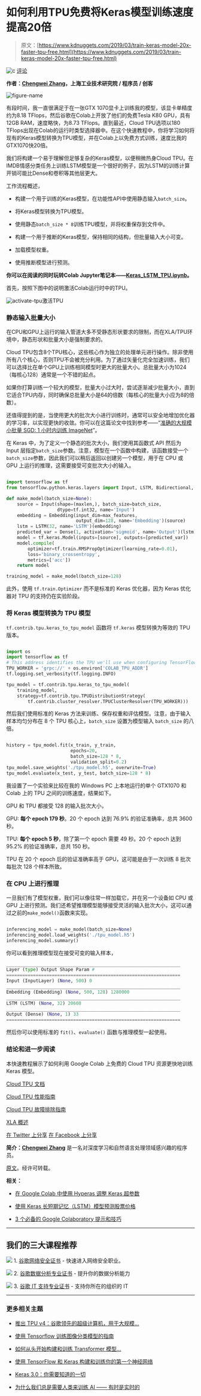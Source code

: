 # 如何利用TPU免费将Keras模型训练速度提高20倍

> 原文：[https://www.kdnuggets.com/2019/03/train-keras-model-20x-faster-tpu-free.html](https://www.kdnuggets.com/2019/03/train-keras-model-20x-faster-tpu-free.html)

![c](../Images/3d9c022da2d331bb56691a9617b91b90.png) [评论](#comments)

**作者：[Chengwei Zhang](https://www.dlology.com/)，上海工业技术研究院 / 程序员 / 创客**

![figure-name](../Images/3f9d6ae1d0a78e13f27b40eb06055fb5.png)

有段时间，我一直很满足于在一张GTX 1070显卡上训练我的模型，该显卡单精度约为8.18 TFlops，然后谷歌在Colab上开放了他们的免费Tesla K80 GPU，具有12GB RAM，速度略快，为8.73 TFlops。直到最近，Cloud TPU选项以180 TFlops出现在Colab的运行时类型选择器中。在这个快速教程中，你将学习如何将现有的Keras模型转换为TPU模型，并在Colab上以免费方式训练，速度比我的GTX1070快20倍。

我们将构建一个易于理解但足够复杂的Keras模型，以便稍微热身Cloud TPU。在IMDB情感分类任务上训练LSTM模型是一个很好的例子，因为LSTM的训练计算开销可能比Dense和卷积等其他层更大。

工作流程概述，

+   构建一个用于训练的Keras模型，在功能性API中使用静态输入`batch_size`。

+   将Keras模型转换为TPU模型。

+   使用静态`batch_size * 8`训练TPU模型，并将权重保存到文件中。

+   构建一个用于推断的Keras模型，保持相同的结构，但批量输入大小可变。

+   加载模型权重。

+   使用推断模型进行预测。

**你可以在阅读的同时玩转Colab Jupyter笔记本——[Keras_LSTM_TPU.ipynb](https://colab.research.google.com/drive/1QZf1WeX3EQqBLeFeT4utFKBqq-ogG1FN)。**

首先，按照下图中的说明激活Colab运行时中的TPU。

![activate-tpu](../Images/4637ff952b6b0dfeacd3d05378bd8036.png)激活TPU

### 静态输入批量大小

在CPU和GPU上运行的输入管道大多不受静态形状要求的限制，而在XLA/TPU环境中，静态形状和批量大小是强制要求的。

Cloud TPU包含8个TPU核心，这些核心作为独立的处理单元进行操作。除非使用所有八个核心，否则TPU不会被充分利用。为了通过矢量化完全加速训练，我们可以选择比在单个GPU上训练相同模型时更大的批量大小。总批量大小为1024（每核心128）通常是一个不错的起点。

如果你打算训练一个较大的模型，批量大小过大时，尝试逐渐减少批量大小，直到它适合TPU内存，同时确保总批量大小是64的倍数（每核心的批量大小应为8的倍数）。

还值得提到的是，当使用更大的批次大小进行训练时，通常可以安全地增加优化器的学习率，以实现更快的收敛。你可以在这篇论文中找到参考——“[准确的大规模小批量 SGD: 1 小时内训练 ImageNet](https://arxiv.org/pdf/1706.02677.pdf)”。

在 Keras 中，为了定义一个静态的批次大小，我们使用其函数式 API 然后为 Input 层指定`batch_size`参数。注意，模型在一个函数中构建，该函数接受一个`batch_size`参数，因此我们可以稍后返回以创建另一个模型，用于在 CPU 或 GPU 上运行的推理，这需要接受可变批次大小的输入。

```py

import tensorflow as tf
from tensorflow.python.keras.layers import Input, LSTM, Bidirectional, Dense, Embedding

def make_model(batch_size=None):
    source = Input(shape=(maxlen,), batch_size=batch_size,
                   dtype=tf.int32, name='Input')
    embedding = Embedding(input_dim=max_features,
                          output_dim=128, name='Embedding')(source)
    lstm = LSTM(32, name='LSTM')(embedding)
    predicted_var = Dense(1, activation='sigmoid', name='Output')(lstm)
    model = tf.keras.Model(inputs=[source], outputs=[predicted_var])
    model.compile(
        optimizer=tf.train.RMSPropOptimizer(learning_rate=0.01),
        loss='binary_crossentropy',
        metrics=['acc'])
    return model

training_model = make_model(batch_size=128)

```

此外，使用 `tf.train.Optimizer` 而不是标准的 Keras 优化器，因为 Keras 优化器对 TPU 的支持仍在实验阶段。

### 将 Keras 模型转换为 TPU 模型

`tf.contrib.tpu.keras_to_tpu_model` 函数将 `tf.keras` 模型转换为等效的 TPU 版本。

```py

import os
import tensorflow as tf
# This address identifies the TPU we'll use when configuring TensorFlow.
TPU_WORKER = 'grpc://' + os.environ['COLAB_TPU_ADDR']
tf.logging.set_verbosity(tf.logging.INFO)

tpu_model = tf.contrib.tpu.keras_to_tpu_model(
    training_model,
    strategy=tf.contrib.tpu.TPUDistributionStrategy(
        tf.contrib.cluster_resolver.TPUClusterResolver(TPU_WORKER)))

```

然后我们使用标准的 Keras 方法来训练、保存权重和评估模型。注意，由于输入样本均匀分布在 8 个 TPU 核心上，`batch_size` 设置为模型输入 `batch_size` 的八倍。

```py

history = tpu_model.fit(x_train, y_train,
                        epochs=20,
                        batch_size=128 * 8,
                        validation_split=0.2)
tpu_model.save_weights('./tpu_model.h5', overwrite=True)
tpu_model.evaluate(x_test, y_test, batch_size=128 * 8)

```

我设置了一个实验来比较在我的 Windows PC 上本地运行的单个 GTX1070 和 Colab 上的 TPU 之间的训练速度，结果如下。

GPU 和 TPU 都接受 128 的输入批次大小，

GPU: **每个 epoch 179 秒**。20 个 epoch 达到 76.9% 的验证准确率，总共 3600 秒。

TPU: **每个 epoch 5 秒**，除了第一个 epoch 需要 49 秒。20 个 epoch 达到 95.2% 的验证准确率，总共 150 秒。

TPU 在 20 个 epoch 后的验证准确率高于 GPU，这可能是由于一次训练 8 批次每批次 128 个样本所致。

### 在 CPU 上进行推理

一旦我们有了模型权重，我们可以像往常一样加载它，并在另一个设备如 CPU 或 GPU 上进行预测。我们还希望推理模型能够接受灵活的输入批次大小，这可以通过之前的`make_model()`函数来实现。

```py

inferencing_model = make_model(batch_size=None)
inferencing_model.load_weights('./tpu_model.h5')
inferencing_model.summary()

```

你可以看到推理模型现在接受可变的输入样本，

```py
_________________________________________________________________
Layer (type) Output Shape Param #
=================================================================
Input (InputLayer) (None, 500) 0
_________________________________________________________________
Embedding (Embedding) (None, 500, 128) 1280000
_________________________________________________________________
LSTM (LSTM) (None, 32) 20608
_________________________________________________________________
Output (Dense) (None, 1) 33
=================================================================
```

然后你可以使用标准的 `fit()`、`evaluate()` 函数与推理模型一起使用。

### 结论和进一步阅读

本快速教程展示了如何利用 Google Colab 上免费的 Cloud TPU 资源更快地训练 Keras 模型。

[Cloud TPU 文档](https://cloud.google.com/tpu/docs/)

[Cloud TPU 性能指南](https://cloud.google.com/tpu/docs/performance-guide)

[Cloud TPU 故障排除指南](https://cloud.google.com/tpu/docs/troubleshooting)

[XLA 概述](https://www.tensorflow.org/performance/xla/)

[在 Twitter 上分享](https://twitter.com/intent/tweet?url=https%3A//www.dlology.com/blog/how-to-train-keras-model-x20-times-faster-with-tpu-for-free/&text=How%20to%20train%20Keras%20model%20x20%20times%20faster%20with%20TPU%20for%20free) [在 Facebook 上分享](https://www.facebook.com/sharer/sharer.php?u=https://www.dlology.com/blog/how-to-train-keras-model-x20-times-faster-with-tpu-for-free/)

**简介：[Chengwei Zhang](https://www.dlology.com/)** 是一名对深度学习和自然语言处理领域感兴趣的程序员。

[原文](https://medium.com/swlh/how-to-train-keras-model-x20-times-faster-with-tpu-for-free-cac6cf5089cb)。经许可转载。

**相关：**

+   [在 Google Colab 中使用 Hyperas 调整 Keras 超参数](/2018/12/keras-hyperparameter-tuning-google-colab-hyperas.html)

+   [使用 Keras 长短期记忆（LSTM）模型预测股票价格](/2018/11/keras-long-short-term-memory-lstm-model-predict-stock-prices.html)

+   [3 个必备的 Google Colaboratory 提示和技巧](/2018/02/essential-google-colaboratory-tips-tricks.html)

* * *

## 我们的三大课程推荐

![](../Images/0244c01ba9267c002ef39d4907e0b8fb.png) 1\. [谷歌网络安全证书](https://www.kdnuggets.com/google-cybersecurity) - 快速进入网络安全职业。

![](../Images/e225c49c3c91745821c8c0368bf04711.png) 2\. [谷歌数据分析专业证书](https://www.kdnuggets.com/google-data-analytics) - 提升你的数据分析能力

![](../Images/0244c01ba9267c002ef39d4907e0b8fb.png) 3\. [谷歌 IT 支持专业证书](https://www.kdnuggets.com/google-itsupport) - 支持你所在的组织的 IT

* * *

### 更多相关主题

+   [推出 TPU v4：谷歌领先的超级计算机，用于大规模…](https://www.kdnuggets.com/2023/04/introducing-tpu-v4-googles-cutting-edge-supercomputer-large-language-models.html)

+   [使用 Tensorflow 训练图像分类模型的指南](https://www.kdnuggets.com/2022/12/guide-train-image-classification-model-tensorflow.html)

+   [如何从头开始构建和训练 Transformer 模型…](https://www.kdnuggets.com/how-to-build-and-train-a-transformer-model-from-scratch-with-hugging-face-transformers)

+   [使用 TensorFlow 和 Keras 构建和训练你的第一个神经网络](https://www.kdnuggets.com/2023/05/building-training-first-neural-network-tensorflow-keras.html)

+   [Keras 3.0：你需要知道的一切](https://www.kdnuggets.com/2023/07/keras-30-everything-need-know.html)

+   [为什么我们总是需要人类来训练 AI —— 有时是实时的](https://www.kdnuggets.com/2021/12/why-we-need-humans-training-ai.html)
